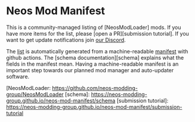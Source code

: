 # Neos Mod Manifest

This is a community-managed listing of [NeosModLoader] mods. If you have more items for the list, please [open a PR][submission tutorial]. If you want to get update notifications join [our Discord][discord].

The [list][mod list] is automatically generated from a machine-readable [manifest] with github actions. The [schema documentation][schema] explains what the fields in the manifest mean. Having a machine-readable manifest is an important step towards our planned mod manager and auto-updater software.

<!-- Links -->
[discord]: https://discord.gg/vCDJK9xyvm
[manifest]: manifest.json
[mod list]: https://neos-modding-group.github.io/neos-mod-manifest/
[NeosModLoader: https://github.com/neos-modding-group/NeosModLoader
[schema]: https://neos-modding-group.github.io/neos-mod-manifest/schema
[submission tutorial]: https://neos-modding-group.github.io/neos-mod-manifest/submission-tutorial
